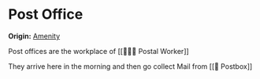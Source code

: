 # Post Office

**Origin:**
[Amenity](https://www.notion.so/Amenity-9ef417216252480aa8ff9125a9e5a11b?pvs=21)

Post offices are the workplace of [[👮🏻‍♀️ Postal Worker]]

They arrive here in the morning and then go collect Mail from [[📮 Postbox]]

